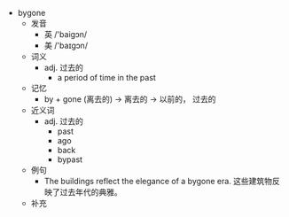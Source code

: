 - bygone
  - 发音
    - 英 /'baigɔn/
    - 美 /'baɪɡɔn/
  - 词义
    - adj. 过去的
      - a period of time in the past
  - 记忆
    - by + gone (离去的) → 离去的 → 以前的， 过去的
  - 近义词
    - adj. 过去的
      - past
      - ago
      - back
      - bypast
  - 例句
    - The buildings reflect the elegance of a bygone era. 这些建筑物反映了过去年代的典雅。
  - 补充